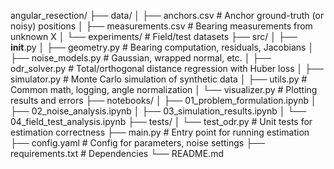 
angular_resection/
├── data/
│   ├── anchors.csv               # Anchor ground-truth (or noisy) positions
│   ├── measurements.csv          # Bearing measurements from unknown X
│   └── experiments/              # Field/test datasets
├── src/
│   ├── __init__.py
│   ├── geometry.py               # Bearing computation, residuals, Jacobians
│   ├── noise_models.py           # Gaussian, wrapped normal, etc.
│   ├── odr_solver.py             # Total/orthogonal distance regression with Huber loss
│   ├── simulator.py              # Monte Carlo simulation of synthetic data
│   ├── utils.py                  # Common math, logging, angle normalization
│   └── visualizer.py             # Plotting results and errors
├── notebooks/
│   ├── 01_problem_formulation.ipynb
│   ├── 02_noise_analysis.ipynb
│   ├── 03_simulation_results.ipynb
│   └── 04_field_test_analysis.ipynb
├── tests/
│   └── test_odr.py               # Unit tests for estimation correctness
├── main.py                       # Entry point for running estimation
├── config.yaml                   # Config for parameters, noise settings
├── requirements.txt              # Dependencies
└── README.md
